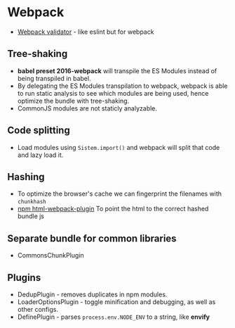 # Webpack

- [Webpack validator](https://github.com/js-dxtools/webpack-validator) - like eslint but for webpack

## Tree-shaking

- **babel preset 2016-webpack** will transpile the ES Modules instead of being transpiled in babel. 
- By delegating the ES Modules transpilation to webpack, webpack is able to run static analysis to see which modules are being used, hence optimize the bundle with tree-shaking. 
- CommonJS modules are not staticly analyzable.

## Code splitting

- Load modules using `Sistem.import()` and webpack will split that code and lazy load it.

## Hashing

- To optimize the browser's cache we can fingerprint the filenames with `chunkhash`
- [npm html-webpack-plugin](https://github.com/jantimon/html-webpack-plugin) To point the html to the correct hashed bundle js 

## Separate bundle for common libraries

- CommonsChunkPlugin 

## Plugins

- DedupPlugin - removes duplicates in npm modules.
- LoaderOptionsPlugin - toggle minification and debugging, as well as other configs.
- DefinePlugin - parses `process.env.NODE_ENV` to a string, like **envify**